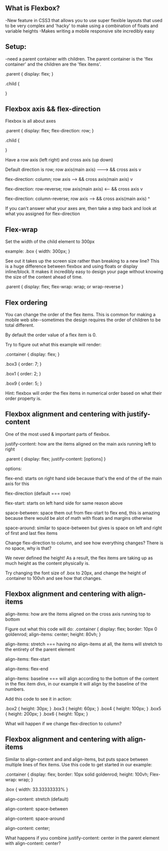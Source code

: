## What is Flexbox?

-New feature in CSS3 that allows you to use super flexible layouts that used to be very complex and 'hacky' to make using a combination of floats and variable heights
-Makes writing a mobile responsive site incredibly easy

## Setup:
-need a parent container with children. The parent container is the 'flex container' and the children are the 'flex items'.

.parent {
  display: flex;
}

.child {

}

## Flexbox axis && flex-direction
Flexbox is all about axes

.parent {
  display: flex;
  flex-direction: row;
}

.child {

}

Have a row axis (left right) and cross axis (up down)

Default direction is row; row axis(main axis) ---> && cross axis v

flex-direction: column; row axis --> && cross axis(main axis) v

flex-direction: row-reverse; row axis(main axis) <-- && cross axis v

flex-direction: column-reverse; row axis --> && cross axis(main axis) ^

If you can't answer what your axes are, then take a step back and look at what you assigned for flex-direction

## Flex-wrap

Set the width of the child element to 300px

example:
.box {
  width: 300px;
}

See out it takes up the screen size rather than breaking to a new line? This is a huge difference between flexbox and using floats or display inline/block. It makes it incredibly easy to design your page without knowing the size of the content ahead of time.

.parent {
  display: flex;
  flex-wrap: wrap; or wrap-reverse
}


## Flex ordering
You can change the order of the flex items. This is common for making a mobile web site--sometimes the design requires the order of children to be total different.

By default the order value of a flex item is 0.

Try to figure out what this example will render:

.container {
  display: flex;
}

.box3 {
  order: 7;
}

.box1 {
  order: 2;
}

.box9 {
  order: 5;
}

Hint: flexbox will order the flex items in numerical order based on what their order property is.

## Flexbox alignment and centering with justify-content

One of the most used & important parts of flexbox.

justify-content: how are the items aligned on the main axis running left to right

.parent {
  display: flex;
  justify-content: [options]
}

options:

flex-end: starts on right hand side because that's the end of the of the main axis for this

flex-direction (default === row)

flex-start: starts on left hand side for same reason above

space-between: space them out from flex-start to flex end, this is amazing because there
would be alot of math with floats and margins otherwise

space-around: similar to space-between but gives is space on left and right of first and last flex items


Change flex-direction to column, and see how everything changes? There is no space, why is that?


We never defined the height! As a result, the flex items are taking up as much height as the content physically is.


Try changing the font size of .box to 20px, and change the height of .container to 100vh and see how that changes.



## Flexbox alignment and centering with align-items

align-items: how are the items aligned on the cross axis running top to bottom

Figure out what this code will do:
.container {
  display: flex;
  border: 10px 0 goldenrod;
  align-items: center;
  height: 80vh;
}

align-items: stretch === having no align-items at all, the items will stretch to the entirety of the parent element

align-items: flex-start

align-items: flex-end

align-items: baseline === will align according to the bottom of the content in the flex item divs, in our example it will align by the baseline of the numbers.

Add this code to see it in action:

.box2 {
  height: 30px;
}
.box3 {
  height: 60px;
}
.box4 {
  height: 100px;
}
.box5 {
  height: 200px;
}
.box6 {
  height: 10px;
}

What will happen if we change flex-direction to column?

## Flexbox alignment and centering with align-items
Similar to align-content and and align-items, but puts space between multiple lines of flex items. Use this code to get started in our example:

.container {
  display: flex;
  border: 10px solid goldenrod;
  height: 100vh;
  Flex-wrap: wrap;
}

.box {
  width: 33.33333333%
}


align-content: stretch (default)

align-content: space-between

align-content: space-around

align-content: center;

What happens if you combine justify-content: center in the parent element with align-content: center?
